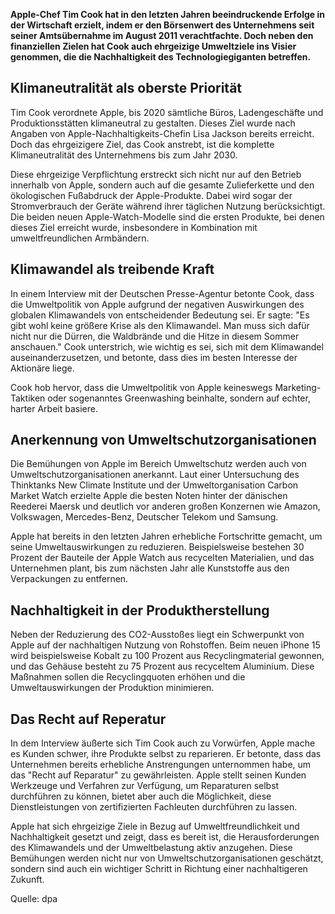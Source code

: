 **Apple-Chef Tim Cook hat in den letzten Jahren beeindruckende Erfolge in der Wirtschaft erzielt, indem er den Börsenwert des Unternehmens seit seiner Amtsübernahme im August 2011 verachtfachte. Doch neben den finanziellen Zielen hat Cook auch ehrgeizige Umweltziele ins Visier genommen, die die Nachhaltigkeit des Technologiegiganten betreffen.**

## Klimaneutralität als oberste Priorität

Tim Cook verordnete Apple, bis 2020 sämtliche Büros, Ladengeschäfte und Produktionsstätten klimaneutral zu gestalten. Dieses Ziel wurde nach Angaben von Apple-Nachhaltigkeits-Chefin Lisa Jackson bereits erreicht. Doch das ehrgeizigere Ziel, das Cook anstrebt, ist die komplette Klimaneutralität des Unternehmens bis zum Jahr 2030.

Diese ehrgeizige Verpflichtung erstreckt sich nicht nur auf den Betrieb innerhalb von Apple, sondern auch auf die gesamte Zulieferkette und den ökologischen Fußabdruck der Apple-Produkte. Dabei wird sogar der Stromverbrauch der Geräte während ihrer täglichen Nutzung berücksichtigt. Die beiden neuen Apple-Watch-Modelle sind die ersten Produkte, bei denen dieses Ziel erreicht wurde, insbesondere in Kombination mit umweltfreundlichen Armbändern.

## Klimawandel als treibende Kraft

In einem Interview mit der Deutschen Presse-Agentur betonte Cook, dass die Umweltpolitik von Apple aufgrund der negativen Auswirkungen des globalen Klimawandels von entscheidender Bedeutung sei. Er sagte: "Es gibt wohl keine größere Krise als den Klimawandel. Man muss sich dafür nicht nur die Dürren, die Waldbrände und die Hitze in diesem Sommer anschauen." Cook unterstrich, wie wichtig es sei, sich mit dem Klimawandel auseinanderzusetzen, und betonte, dass dies im besten Interesse der Aktionäre liege.

Cook hob hervor, dass die Umweltpolitik von Apple keineswegs Marketing-Taktiken oder sogenanntes Greenwashing beinhalte, sondern auf echter, harter Arbeit basiere.

## Anerkennung von Umweltschutzorganisationen

Die Bemühungen von Apple im Bereich Umweltschutz werden auch von Umweltschutzorganisationen anerkannt. Laut einer Untersuchung des Thinktanks New Climate Institute und der Umweltorganisation Carbon Market Watch erzielte Apple die besten Noten hinter der dänischen Reederei Maersk und deutlich vor anderen großen Konzernen wie Amazon, Volkswagen, Mercedes-Benz, Deutscher Telekom und Samsung.

Apple hat bereits in den letzten Jahren erhebliche Fortschritte gemacht, um seine Umweltauswirkungen zu reduzieren. Beispielsweise bestehen 30 Prozent der Bauteile der Apple Watch aus recycelten Materialien, und das Unternehmen plant, bis zum nächsten Jahr alle Kunststoffe aus den Verpackungen zu entfernen.

## Nachhaltigkeit in der Produktherstellung

Neben der Reduzierung des CO2-Ausstoßes liegt ein Schwerpunkt von Apple auf der nachhaltigen Nutzung von Rohstoffen. Beim neuen iPhone 15 wird beispielsweise Kobalt zu 100 Prozent aus Recyclingmaterial gewonnen, und das Gehäuse besteht zu 75 Prozent aus recyceltem Aluminium. Diese Maßnahmen sollen die Recyclingquoten erhöhen und die Umweltauswirkungen der Produktion minimieren.

## Das Recht auf Reperatur

In dem Interview äußerte sich Tim Cook auch zu Vorwürfen, Apple mache es Kunden schwer, ihre Produkte selbst zu reparieren. Er betonte, dass das Unternehmen bereits erhebliche Anstrengungen unternommen habe, um das "Recht auf Reparatur" zu gewährleisten. Apple stellt seinen Kunden Werkzeuge und Verfahren zur Verfügung, um Reparaturen selbst durchführen zu können, bietet aber auch die Möglichkeit, diese Dienstleistungen von zertifizierten Fachleuten durchführen zu lassen.

Apple hat sich ehrgeizige Ziele in Bezug auf Umweltfreundlichkeit und Nachhaltigkeit gesetzt und zeigt, dass es bereit ist, die Herausforderungen des Klimawandels und der Umweltbelastung aktiv anzugehen. Diese Bemühungen werden nicht nur von Umweltschutzorganisationen geschätzt, sondern sind auch ein wichtiger Schritt in Richtung einer nachhaltigeren Zukunft.

Quelle: dpa
